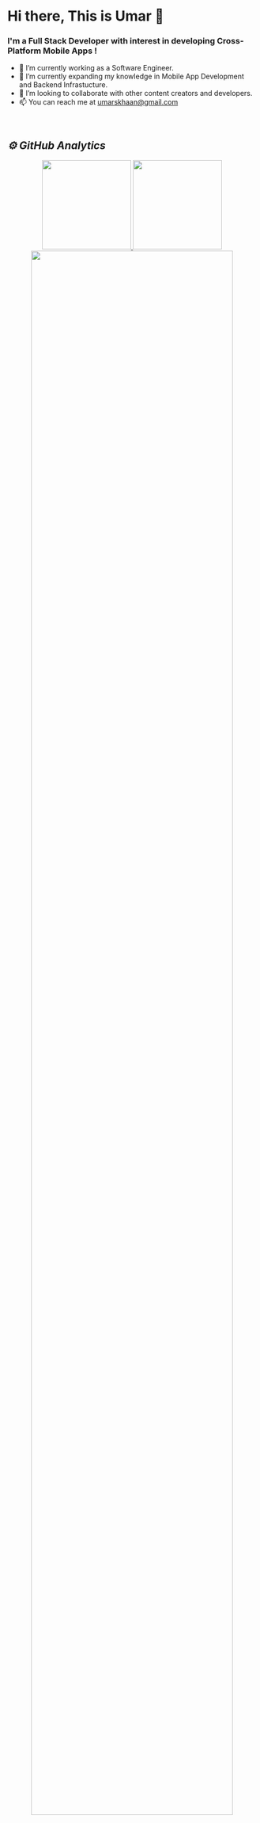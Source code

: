 # Hi there, This is Umar 👋

### I'm a Full Stack Developer with interest in developing Cross-Platform Mobile Apps !
- 🔭 I’m currently working as a Software Engineer.
- 🌱 I’m currently expanding my knowledge in Mobile App Development and Backend Infrastucture.
- 👯 I’m looking to collaborate with other content creators and developers.
- 📫 You can reach me at umarskhaan@gmail.com


<br />

 

<h2><i>⚙️ GitHub Analytics</i></h2>

<p align="center">
<a href="https://github.com/uskhaan">
  <img height="180em" src="https://github-readme-stats.vercel.app/api?username=uskhaan&show_icons=true&theme=algolia&include_all_commits=true&count_private=true"/>
  <img height="180em" src="https://github-readme-stats-eight-theta.vercel.app/api/top-langs/?username=uskhaan&layout=compact&langs_count=8&theme=algolia"/>
</a>
  <img width="90%" src="https://github-readme-streak-stats.herokuapp.com/?user=uskhaan&show_icons=true&locale=en&layout=demo&theme=merko&hide_border=true" />
</p>
</p>
